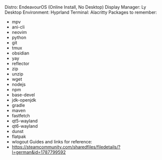 Distro: EndeavourOS (Online Install, No Desktop)
Display Manager: Ly
Desktop Environment: Hyprland
Terminal: Alacritty
Packages to remember:
- mpv
- ani-cli
- neovim
- python
- git
- tmux
- obsidian
- yay
- reflector
- zip
- unzip
- wget
- nodejs
- npm
- base-devel
- jdk-openjdk
- gradle
- maven
- fastfetch
- qt5-wayland
- qt6-wayland
- dunst
- flatpak
- wlogout
Guides and links for reference:
- https://steamcommunity.com/sharedfiles/filedetails/?l=german&id=1787799592
  